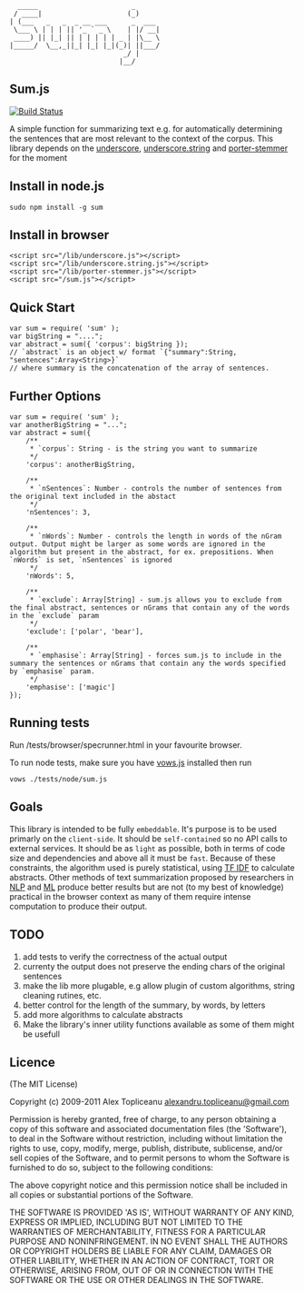 	  _____                       _
	 / ____|                     (_)
	| (___   _   _  _ __ ___      _  ___
	 \___ \ | | | || '_ ` _ \    | |/ __|
	 ____) || |_| || | | | | | _ | |\__ \
	|_____/  \__,_||_| |_| |_|(_)| ||___/
								_/ |
							   |__/

## Sum.js

[![Build Status](https://secure.travis-ci.org/topliceanu/text-summarization.png)](http://travis-ci.org/topliceanu/text-summarization)

A simple function for summarizing text e.g. for automatically determining the sentences that are most relevant to the context of the corpus.
This library depends on the [underscore](http://documentcloud.github.com/underscore/), [underscore.string](http://epeli.github.com/underscore.string/) and [porter-stemmer](https://github.com/jedp/porter-stemmer) for the moment

## Install in node.js

	sudo npm install -g sum

## Install in browser
	<script src="/lib/underscore.js"></script>
	<script src="/lib/underscore.string.js"></script>
	<script src="/lib/porter-stemmer.js"></script>
	<script src="/sum.js"></script>


## Quick Start
	var sum = require( 'sum' );
	var bigString = "....";
	var abstract = sum({ 'corpus': bigString });
    // `abstract` is an object w/ format `{"summary":String, "sentences":Array<String>}`
    // where summary is the concatenation of the array of sentences.


## Further Options
	var sum = require( 'sum' );
	var anotherBigString = "...";
	var abstract = sum({
		/**
		 * `corpus`: String - is the string you want to summarize
		 */
		'corpus': anotherBigString,

		/**
		 * `nSentences`: Number - controls the number of sentences from the original text included in the abstact
		 */
		'nSentences': 3,

		/**
		 * `nWords`: Number - controls the length in words of the nGram output. Output might be larger as some words are ignored in the algorithm but present in the abstract, for ex. prepositions. When `nWords` is set, `nSentences` is ignored
		 */
		'nWords': 5,

		/**
		 * `exclude`: Array[String] - sum.js allows you to exclude from the final abstract, sentences or nGrams that contain any of the words in the `exclude` param
		 */
		'exclude': ['polar', 'bear'],

		/**
		 * `emphasise`: Array[String] - forces sum.js to include in the summary the sentences or nGrams that contain any the words specified by `emphasise` param.
		 */
		'emphasise': ['magic']
	});


## Running tests
Run /tests/browser/specrunner.html in your favourite browser.

To run node tests, make sure you have [vows.js](http://vowsjs.org) installed then run

	vows ./tests/node/sum.js


## Goals

This library is intended to be fully `embeddable`. It's purpose is to be used primarly on the `client-side`.
It should be `self-contained` so no API calls to external services.
It should be as `light` as possible, both in terms of code size and dependencies and above all it must be `fast`.
Because of these constraints, the algorithm used is purely statistical, using [TF IDF](http://en.wikipedia.org/wiki/Tf*idf) to calculate abstracts.
Other methods of text summarization proposed by researchers in [NLP](http://en.wikipedia.org/wiki/Natural_language_processing) and [ML](http://en.wikipedia.org/wiki/Machine_learning) produce better results but are not (to my best of knowledge) practical in the browser context as many of them require intense computation to produce their output.


## TODO
1. add tests to verify the correctness of the actual output
2. currenty the output does not preserve the ending chars of the original sentences
3. make the lib more plugable, e.g allow plugin of custom algorithms, string cleaning rutines, etc.
4. better control for the length of the summary, by words, by letters
5. add more algorithms to calculate abstracts
6. Make the library's inner utility functions available as some of them might be usefull


## Licence

(The MIT License)

Copyright (c) 2009-2011 Alex Topliceanu <alexandru.topliceanu@gmail.com>

Permission is hereby granted, free of charge, to any person obtaining
a copy of this software and associated documentation files (the
'Software'), to deal in the Software without restriction, including
without limitation the rights to use, copy, modify, merge, publish,
distribute, sublicense, and/or sell copies of the Software, and to
permit persons to whom the Software is furnished to do so, subject to
the following conditions:

The above copyright notice and this permission notice shall be
included in all copies or substantial portions of the Software.

THE SOFTWARE IS PROVIDED 'AS IS', WITHOUT WARRANTY OF ANY KIND,
EXPRESS OR IMPLIED, INCLUDING BUT NOT LIMITED TO THE WARRANTIES OF
MERCHANTABILITY, FITNESS FOR A PARTICULAR PURPOSE AND NONINFRINGEMENT.
IN NO EVENT SHALL THE AUTHORS OR COPYRIGHT HOLDERS BE LIABLE FOR ANY
CLAIM, DAMAGES OR OTHER LIABILITY, WHETHER IN AN ACTION OF CONTRACT,
TORT OR OTHERWISE, ARISING FROM, OUT OF OR IN CONNECTION WITH THE
SOFTWARE OR THE USE OR OTHER DEALINGS IN THE SOFTWARE.
